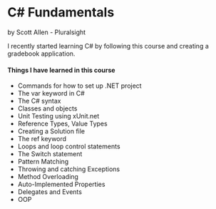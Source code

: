 # C# Fundamentals 

by Scott Allen - Pluralsight

I recently started learning C# by following this course and creating a gradebook application.

#### Things I have learned in this course

- Commands for how to set up .NET project
- The var keyword in C# 
- The C# syntax
- Classes and objects
- Unit Testing using xUnit.net
- Reference Types, Value Types
- Creating a Solution file
- The ref keyword
- Loops and loop control statements 
- The Switch statement
- Pattern Matching
- Throwing and catching Exceptions
- Method Overloading
- Auto-Implemented Properties
- Delegates and Events
- OOP

